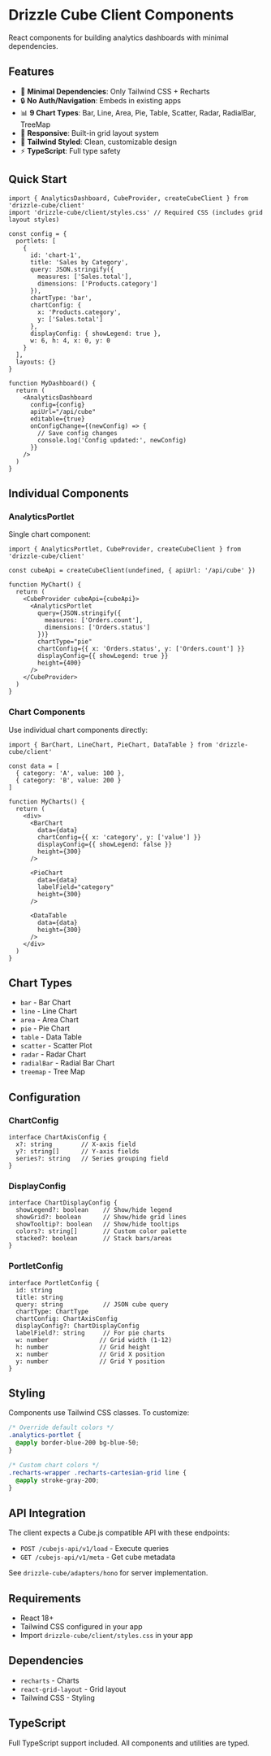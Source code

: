 # Drizzle Cube Client Components

React components for building analytics dashboards with minimal dependencies.

## Features

- 🎯 **Minimal Dependencies**: Only Tailwind CSS + Recharts
- 🔒 **No Auth/Navigation**: Embeds in existing apps  
- 📊 **9 Chart Types**: Bar, Line, Area, Pie, Table, Scatter, Radar, RadialBar, TreeMap
- 📱 **Responsive**: Built-in grid layout system
- 🎨 **Tailwind Styled**: Clean, customizable design
- ⚡ **TypeScript**: Full type safety

## Quick Start

```tsx
import { AnalyticsDashboard, CubeProvider, createCubeClient } from 'drizzle-cube/client'
import 'drizzle-cube/client/styles.css' // Required CSS (includes grid layout styles)

const config = {
  portlets: [
    {
      id: 'chart-1',
      title: 'Sales by Category',
      query: JSON.stringify({
        measures: ['Sales.total'],
        dimensions: ['Products.category']
      }),
      chartType: 'bar',
      chartConfig: {
        x: 'Products.category',
        y: ['Sales.total']
      },
      displayConfig: { showLegend: true },
      w: 6, h: 4, x: 0, y: 0
    }
  ],
  layouts: {}
}

function MyDashboard() {
  return (
    <AnalyticsDashboard
      config={config}
      apiUrl="/api/cube"
      editable={true}
      onConfigChange={(newConfig) => {
        // Save config changes
        console.log('Config updated:', newConfig)
      }}
    />
  )
}
```

## Individual Components

### AnalyticsPortlet

Single chart component:

```tsx
import { AnalyticsPortlet, CubeProvider, createCubeClient } from 'drizzle-cube/client'

const cubeApi = createCubeClient(undefined, { apiUrl: '/api/cube' })

function MyChart() {
  return (
    <CubeProvider cubeApi={cubeApi}>
      <AnalyticsPortlet
        query={JSON.stringify({
          measures: ['Orders.count'],
          dimensions: ['Orders.status']
        })}
        chartType="pie"
        chartConfig={{ x: 'Orders.status', y: ['Orders.count'] }}
        displayConfig={{ showLegend: true }}
        height={400}
      />
    </CubeProvider>
  )
}
```

### Chart Components

Use individual chart components directly:

```tsx
import { BarChart, LineChart, PieChart, DataTable } from 'drizzle-cube/client'

const data = [
  { category: 'A', value: 100 },
  { category: 'B', value: 200 }
]

function MyCharts() {
  return (
    <div>
      <BarChart 
        data={data} 
        chartConfig={{ x: 'category', y: ['value'] }}
        displayConfig={{ showLegend: false }}
        height={300}
      />
      
      <PieChart 
        data={data} 
        labelField="category"
        height={300}
      />
      
      <DataTable 
        data={data}
        height={300}
      />
    </div>
  )
}
```

## Chart Types

- `bar` - Bar Chart
- `line` - Line Chart  
- `area` - Area Chart
- `pie` - Pie Chart
- `table` - Data Table
- `scatter` - Scatter Plot
- `radar` - Radar Chart
- `radialBar` - Radial Bar Chart
- `treemap` - Tree Map

## Configuration

### ChartConfig

```tsx
interface ChartAxisConfig {
  x?: string        // X-axis field
  y?: string[]      // Y-axis fields
  series?: string   // Series grouping field
}
```

### DisplayConfig

```tsx
interface ChartDisplayConfig {
  showLegend?: boolean    // Show/hide legend
  showGrid?: boolean      // Show/hide grid lines
  showTooltip?: boolean   // Show/hide tooltips
  colors?: string[]       // Custom color palette
  stacked?: boolean       // Stack bars/areas
}
```

### PortletConfig

```tsx
interface PortletConfig {
  id: string
  title: string
  query: string           // JSON cube query
  chartType: ChartType
  chartConfig: ChartAxisConfig
  displayConfig?: ChartDisplayConfig
  labelField?: string     // For pie charts
  w: number              // Grid width (1-12)
  h: number              // Grid height
  x: number              // Grid X position
  y: number              // Grid Y position
}
```

## Styling

Components use Tailwind CSS classes. To customize:

```css
/* Override default colors */
.analytics-portlet {
  @apply border-blue-200 bg-blue-50;
}

/* Custom chart colors */
.recharts-wrapper .recharts-cartesian-grid line {
  @apply stroke-gray-200;
}
```

## API Integration

The client expects a Cube.js compatible API with these endpoints:

- `POST /cubejs-api/v1/load` - Execute queries
- `GET /cubejs-api/v1/meta` - Get cube metadata

See `drizzle-cube/adapters/hono` for server implementation.

## Requirements

- React 18+
- Tailwind CSS configured in your app
- Import `drizzle-cube/client/styles.css` in your app

## Dependencies

- `recharts` - Charts
- `react-grid-layout` - Grid layout
- Tailwind CSS - Styling

## TypeScript

Full TypeScript support included. All components and utilities are typed.